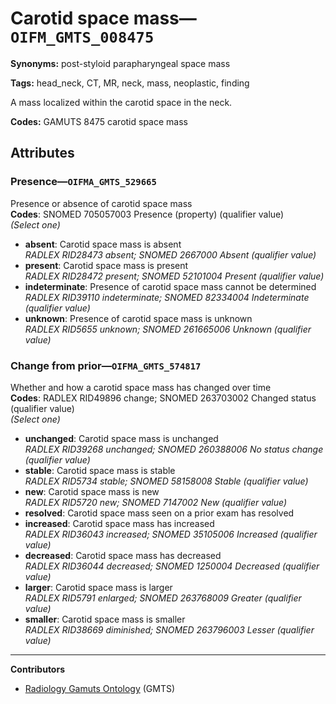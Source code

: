 # Carotid space mass—`OIFM_GMTS_008475`

**Synonyms:** post-styloid parapharyngeal space mass

**Tags:** head_neck, CT, MR, neck, mass, neoplastic, finding

A mass localized within the carotid space in the neck.

**Codes:** GAMUTS 8475 carotid space mass

## Attributes

### Presence—`OIFMA_GMTS_529665`

Presence or absence of carotid space mass  
**Codes**: SNOMED 705057003 Presence (property) (qualifier value)  
*(Select one)*

- **absent**: Carotid space mass is absent  
_RADLEX RID28473 absent; SNOMED 2667000 Absent (qualifier value)_
- **present**: Carotid space mass is present  
_RADLEX RID28472 present; SNOMED 52101004 Present (qualifier value)_
- **indeterminate**: Presence of carotid space mass cannot be determined  
_RADLEX RID39110 indeterminate; SNOMED 82334004 Indeterminate (qualifier value)_
- **unknown**: Presence of carotid space mass is unknown  
_RADLEX RID5655 unknown; SNOMED 261665006 Unknown (qualifier value)_

### Change from prior—`OIFMA_GMTS_574817`

Whether and how a carotid space mass has changed over time  
**Codes**: RADLEX RID49896 change; SNOMED 263703002 Changed status (qualifier value)  
*(Select one)*

- **unchanged**: Carotid space mass is unchanged  
_RADLEX RID39268 unchanged; SNOMED 260388006 No status change (qualifier value)_
- **stable**: Carotid space mass is stable  
_RADLEX RID5734 stable; SNOMED 58158008 Stable (qualifier value)_
- **new**: Carotid space mass is new  
_RADLEX RID5720 new; SNOMED 7147002 New (qualifier value)_
- **resolved**: Carotid space mass seen on a prior exam has resolved  
- **increased**: Carotid space mass has increased  
_RADLEX RID36043 increased; SNOMED 35105006 Increased (qualifier value)_
- **decreased**: Carotid space mass has decreased  
_RADLEX RID36044 decreased; SNOMED 1250004 Decreased (qualifier value)_
- **larger**: Carotid space mass is larger  
_RADLEX RID5791 enlarged; SNOMED 263768009 Greater (qualifier value)_
- **smaller**: Carotid space mass is smaller  
_RADLEX RID38669 diminished; SNOMED 263796003 Lesser (qualifier value)_

---

**Contributors**

- [Radiology Gamuts Ontology](https://gamuts.net/) (GMTS)
